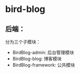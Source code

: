 # bird-blog



## 后端：

分为三个子模块：

- BirdBlog-admin: 后台管理模块
- BirdBlog-blog: 博客模块
- BirdBlog-framework: 公共模块